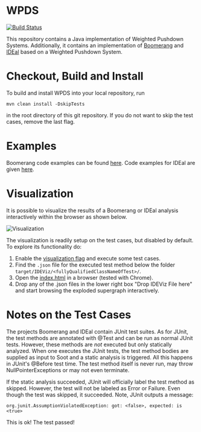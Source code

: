 
# WPDS

[![Build Status](https://soot-build.cs.uni-paderborn.de/jenkins/buildStatus/icon?job=boomerang%2FWPDS-Multibranch%2Fmaster)](https://soot-build.cs.uni-paderborn.de/jenkins/job/boomerang/job/WPDS-Multibranch/job/master/)

This repository contains a Java implementation of Weighted Pushdown Systems.
Additionally, it contains an implementation of [Boomerang](boomerangPDS) and [IDEal](idealPDS) based on a Weighted Pushdown System.

# Checkout, Build and Install

To build and install WPDS into your local repository, run 

``mvn clean install -DskipTests``

in the root directory of this git repository. If you do not want to skip the test cases, remove the last flag.

# Examples

Boomerang code examples can be found [here](https://github.com/CROSSINGTUD/WPDS/blob/master/boomerangPDS/src/main/java/boomerang/example/ExampleMain.java). Code examples for IDEal are given [here](https://github.com/CROSSINGTUD/WPDS/tree/master/idealPDS/src/main/java/inference/example).

# Visualization

It is possible to visualize the results of a Boomerang or IDEal analysis interactively within the browser as shown below.

![Visualization](https://github.com/CROSSINGTUD/WPDS/blob/master/boomerangPDS/visualization/example2.png)

The visualization is readily setup on the test cases, but disabled by default. To explore its functionality do:

1. Enable the [visualization flag](https://github.com/CROSSINGTUD/WPDS/blob/6ce1e84a9736d59b077478f3f17227d461ba3a51/boomerangPDS/src/test/java/test/core/AbstractBoomerangTest.java#L82) and execute some test cases. 
2. Find the `.json` file for the executed test method below the folder `target/IDEViz/<fullyQualifiedClassNameOfTest>/`. 
3. Open the [index.html](https://github.com/CROSSINGTUD/WPDS/tree/master/boomerangPDS/visualization) in a browser (tested with Chrome).
4. Drop any of the .json files in the lower right box "Drop IDEViz File here" and start browsing the exploded supergraph interactively.


# Notes on the Test Cases

The projects Boomerang and IDEal contain JUnit test suites. As for JUnit, the test methods are annotated with @Test and can be run as normal JUnit tests.
However, these methods are *not* executed but only statically analyzed. When one executes the JUnit tests, the test method bodies are supplied as input to Soot 
and a static analysis is triggered. All this happens in JUnit's @Before test time. The test method itself is never run, may throw NullPointerExceptions or may not even terminate.

If the static analysis succeeded, JUnit will officially label the test method as skipped. However, the test will not be labeled as Error or Failure. 
Even though the test was skipped, it succeeded. Note, JUnit outputs a message:

``org.junit.AssumptionViolatedException: got: <false>, expected: is <true>``

This is ok! The test passed!
